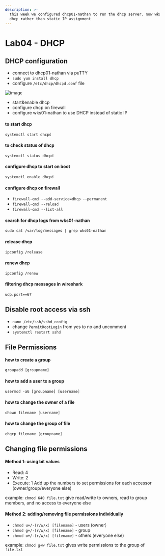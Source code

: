 ```yaml
---
description: >-
  this week we configured dhcp01-nathan to run the dhcp server. now wks01 uses
  dhcp rather than static IP assignment
---
```


# Lab04 - DHCP

## DHCP configuration

* connect to dhcp01-nathan via puTTY
* `sudo yum install dhcp`
* configure `/etc/dhcp/dhcpd.conf` file

![image](https://github.com/nathancroce/TechJournalsSYS-255/assets/90940521/4d235432-357a-48d8-9241-dca6a70874b5)

* start\&enable dhcp
* configure dhcp on firewall
* configure wks01-nathan to use DHCP instead of static IP

#### to start dhcp

`systemctl start dhcpd`

#### to check status of dhcp

`systemctl status dhcpd`

#### configure dhcp to start on boot

`systemctl enable dhcpd`

#### configure dhcp on firewall

* `firewall-cmd --add-service=dhcp --permanent`
* `firewall-cmd --reload`
* `firewall-cmd --list-all`

#### search for dhcp logs from wks01-nathan

`sudo cat /var/log/messages | grep wks01-nathan`

#### release dhcp

`ipconfig /release`

#### renew dhcp

`ipconfig /renew`

#### filtering dhcp messages in wireshark

`udp.port==67`

## Disable root access via ssh

* `nano /etc/ssh/sshd_config`
* change `PermitRootLogin` from yes to no and uncomment
* `systemctl restart sshd`

## File Permissions

#### how to create a group

`groupadd [groupname]`

#### how to add a user to a group

`usermod -aG [groupname] [username]`

#### how to change the owner of a file

`chown filename [username]`

#### how to change the group of file

`chgrp filename [groupname]`

## Changing file permissions

#### Method 1: using bit values

* Read: 4
* Write: 2
* Execute: 1 Add up the numbers to set permissions for each accessor (owner/group/everyone else)

example: `chmod 640 file.txt` give read/write to owners, read to group members, and no access to everyone else

#### Method 2: adding/removing file permissions individually

* `chmod u+/-(r/w/x) [filename]` - users (owner)
* `chmod g+/-(r/w/x) [filename]` - group
* `chmod o+/-(r/w/x) [filename]` - others (everyone else)

example: `chmod g+w file.txt` gives write permissions to the group of `file.txt`
